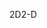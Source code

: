 <span data-ttu-id="4aa9a-101">2D</span><span class="sxs-lookup"><span data-stu-id="4aa9a-101">2-D</span></span>